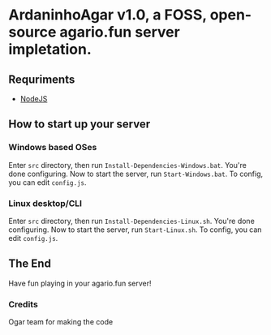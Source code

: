 # ArdaninhoAgar v1.0, a FOSS, open-source agario.fun server impletation.
## Requriments
- [NodeJS](https://nodejs.org/en/download/)
## How to start up your server
### Windows based OSes
Enter `src` directory, then run `Install-Dependencies-Windows.bat`. You're done configuring. Now to start the server, run `Start-Windows.bat`. To config, you can edit `config.js`.
### Linux desktop/CLI
Enter `src` directory, then run `Install-Dependencies-Linux.sh`. You're done configuring. Now to start the server, run `Start-Linux.sh`. To config, you can edit `config.js`.
## The End
Have fun playing in your agario.fun server!
### Credits
Ogar team for making the code
